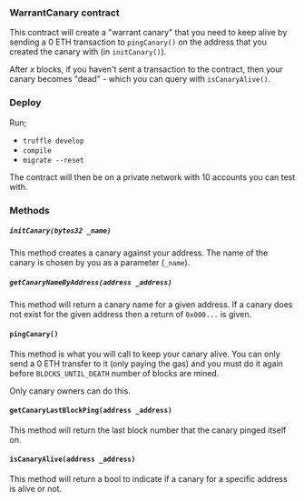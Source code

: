 ### WarrantCanary contract

This contract will create a "warrant canary" that you need to keep alive by 
sending a 0 ETH transaction to `pingCanary()` on the address that you created
the canary with (in `initCanary()`).

After _x_ blocks, if you haven't sent a transaction to the contract, then your 
canary becomes "dead" - which you can query with `isCanaryAlive()`.

### Deploy

Run;

* `truffle develop`
* `compile`
* `migrate --reset`

The contract will then be on a private network with 10 accounts you can test with.

### Methods

##### `initCanary(bytes32 _name)`

This method creates a canary against your address. The name of the canary is chosen
by you as a parameter (`_name`).

##### `getCanaryNameByAddress(address _address)`

This method will return a canary name for a given address. If a canary does not exist
for the given address then a return of `0x000...` is given.

#### `pingCanary()`

This method is what you will call to keep your canary alive. You can only send
a 0 ETH transfer to it (only paying the gas) and you must do it again before
`BLOCKS_UNTIL_DEATH` number of blocks are mined.

Only canary owners can do this.

#### `getCanaryLastBlockPing(address _address)`

This method will return the last block number that the canary pinged itself
on.

#### `isCanaryAlive(address _address)`

This method will return a bool to indicate if a canary for a specific address is alive or not.